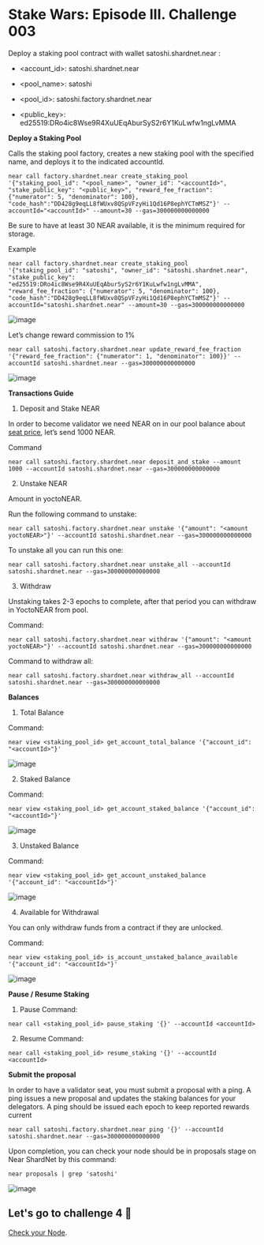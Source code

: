 # Stake Wars: Episode III. Challenge 003

Deploy a staking pool contract with wallet satoshi.shardnet.near :

* <account_id>: satoshi.shardnet.near

* <pool_name>: satoshi

* <pool_id>: satoshi.factory.shardnet.near

* <public_key>: ed25519:DRo4ic8Wse9R4XuUEqAburSyS2r6Y1KuLwfw1ngLvMMA

**Deploy a Staking Pool**

Calls the staking pool factory, creates a new staking pool with the specified name, and deploys it to the indicated accountId.

```
near call factory.shardnet.near create_staking_pool '{"staking_pool_id": "<pool_name>", "owner_id": "<accountId>", "stake_public_key": "<public_key>", "reward_fee_fraction": {"numerator": 5, "denominator": 100}, "code_hash":"DD428g9eqLL8fWUxv8QSpVFzyHi1Qd16P8ephYCTmMSZ"}' --accountId="<accountId>" --amount=30 --gas=300000000000000
```
Be sure to have at least 30 NEAR available, it is the minimum required for storage.

Example 
```
near call factory.shardnet.near create_staking_pool '{"staking_pool_id": "satoshi", "owner_id": "satoshi.shardnet.near", "stake_public_key": "ed25519:DRo4ic8Wse9R4XuUEqAburSyS2r6Y1KuLwfw1ngLvMMA", "reward_fee_fraction": {"numerator": 5, "denominator": 100}, "code_hash":"DD428g9eqLL8fWUxv8QSpVFzyHi1Qd16P8ephYCTmMSZ"}' --accountId="satoshi.shardnet.near" --amount=30 --gas=300000000000000
```

![image](https://user-images.githubusercontent.com/6175292/181878400-cdfa5395-a1f2-4336-8e6a-542fc5a58254.png)

Let’s change reward commission to 1%

```
near call satoshi.factory.shardnet.near update_reward_fee_fraction '{"reward_fee_fraction": {"numerator": 1, "denominator": 100}}' --accountId satoshi.shardnet.near --gas=300000000000000
```
![image](https://user-images.githubusercontent.com/6175292/181878981-278630e1-8d84-49b6-8ed0-54b0192c2a63.png)

**Transactions Guide**


1. Deposit and Stake NEAR

In order to become validator we need NEAR on in our pool balance about [seat price](https://explorer.shardnet.near.org/nodes/validators), let’s send 1000 NEAR.

Command
```
near call satoshi.factory.shardnet.near deposit_and_stake --amount 1000 --accountId satoshi.shardnet.near --gas=300000000000000
```
   
 2. Unstake NEAR
   
Amount in yoctoNEAR.
 
  Run the following command to unstake:
 ```
 near call satoshi.factory.shardnet.near unstake '{"amount": "<amount yoctoNEAR>"}' --accountId satoshi.shardnet.near --gas=300000000000000
  ```
To unstake all you can run this one:
  ```
 near call satoshi.factory.shardnet.near unstake_all --accountId satoshi.shardnet.near --gas=300000000000000
```
3. Withdraw
  
 Unstaking takes 2-3 epochs to complete, after that period you can withdraw in YoctoNEAR from pool.
 
 Command:
 ```
 near call satoshi.factory.shardnet.near withdraw '{"amount": "<amount yoctoNEAR>"}' --accountId satoshi.shardnet.near --gas=300000000000000
  ```
 Command to withdraw all:
  
 ```
near call satoshi.factory.shardnet.near withdraw_all --accountId satoshi.shardnet.near --gas=300000000000000
```
**Balances** 

1. Total Balance

Command:
```
near view <staking_pool_id> get_account_total_balance '{"account_id": "<accountId>"}'
```
![image](https://user-images.githubusercontent.com/6175292/181879848-e21749c6-b558-4bbc-bae4-5eafab888c66.png)

2. Staked Balance

Command:
```
near view <staking_pool_id> get_account_staked_balance '{"account_id": "<accountId>"}'
```
![image](https://user-images.githubusercontent.com/6175292/181879874-5e6effff-394a-440b-8397-42977e170dab.png)

3. Unstaked Balance

Command:
```
near view <staking_pool_id> get_account_unstaked_balance '{"account_id": "<accountId>"}'
```
![image](https://user-images.githubusercontent.com/6175292/181879907-aec48184-d47f-4e7f-b933-6f618367b161.png)

4. Available for Withdrawal

You can only withdraw funds from a contract if they are unlocked.

Command:
```
near view <staking_pool_id> is_account_unstaked_balance_available '{"account_id": "<accountId>"}'
```
![image](https://user-images.githubusercontent.com/6175292/181879927-abb01748-6c83-4db5-8bb9-7521b0a985db.png)

**Pause / Resume Staking**
1. Pause
Command:
```
near call <staking_pool_id> pause_staking '{}' --accountId <accountId>
```
2. Resume
Command:
```
near call <staking_pool_id> resume_staking '{}' --accountId <accountId>
```
**Submit the proposal** 

In order to have a validator seat, you must submit a proposal with a ping. A ping issues a new proposal and updates the staking balances for your delegators. A ping should be issued each epoch to keep reported rewards current
```
near call satoshi.factory.shardnet.near ping '{}' --accountId satoshi.shardnet.near --gas=300000000000000
```
Upon completion, you can check your node should be in proposals stage on Near ShardNet by this command:
```
near proposals | grep 'satoshi'
```
![image](https://user-images.githubusercontent.com/6175292/181879740-0278f001-83db-4bb5-9d7b-e936b8229c9a.png)

## Let's go to challenge 4 🚀

[Check your Node](https://github.com/duongthanhmy91/stakewars-iii/blob/main/Challenge-004.md).
  
